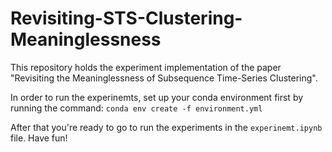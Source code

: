 # Revisiting-STS-Clustering-Meaninglessness
This repository holds the experiment implementation of the paper "Revisiting the Meaninglessness of Subsequence Time-Series Clustering".

In order to run the experinemts, set up your conda environment first by running the command:
```conda env create -f environment.yml```

After that you're ready to go to run the experiments in the ```experinemt.ipynb``` file. Have fun!